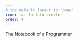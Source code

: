 ```yaml
---
# the default layout is 'page'
icon: fas fa-info-circle
order: 4
---
```


The Notebook of a Programmer